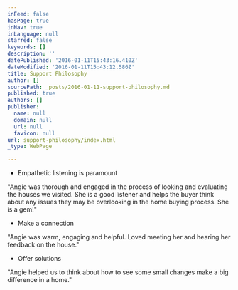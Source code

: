```yaml
---
inFeed: false
hasPage: true
inNav: true
inLanguage: null
starred: false
keywords: []
description: ''
datePublished: '2016-01-11T15:43:16.410Z'
dateModified: '2016-01-11T15:43:12.586Z'
title: Support Philosophy
author: []
sourcePath: _posts/2016-01-11-support-philosophy.md
published: true
authors: []
publisher:
  name: null
  domain: null
  url: null
  favicon: null
url: support-philosophy/index.html
_type: WebPage

---
```

* Empathetic listening is paramount

"Angie was thorough and engaged in the process of looking and evaluating the houses we visited. She is a good listener and helps the buyer think about any issues they may be overlooking in the home buying process. She is a gem!"

* Make a connection

"Angie was warm, engaging and helpful. Loved meeting her and hearing her feedback on the house."

* Offer solutions

"Angie helped us to think about how to see some small changes make a big difference in a home."